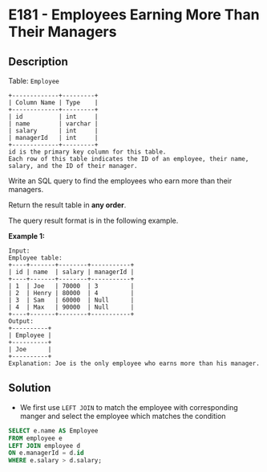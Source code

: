 # E181 - Employees Earning More Than Their Managers

## Description

Table: `Employee`

```
+-------------+---------+
| Column Name | Type    |
+-------------+---------+
| id          | int     |
| name        | varchar |
| salary      | int     |
| managerId   | int     |
+-------------+---------+
id is the primary key column for this table.
Each row of this table indicates the ID of an employee, their name, salary, and the ID of their manager.
```

 

Write an SQL query to find the employees who earn more than their managers.

Return the result table in **any order**.

The query result format is in the following example.

 

**Example 1:**

```
Input: 
Employee table:
+----+-------+--------+-----------+
| id | name  | salary | managerId |
+----+-------+--------+-----------+
| 1  | Joe   | 70000  | 3         |
| 2  | Henry | 80000  | 4         |
| 3  | Sam   | 60000  | Null      |
| 4  | Max   | 90000  | Null      |
+----+-------+--------+-----------+
Output: 
+----------+
| Employee |
+----------+
| Joe      |
+----------+
Explanation: Joe is the only employee who earns more than his manager.
```



## Solution

- We first use `LEFT JOIN` to match the employee with corresponding manger and select the employee which matches the condition

```sql
SELECT e.name AS Employee
FROM employee e
LEFT JOIN employee d
ON e.managerId = d.id
WHERE e.salary > d.salary;
```

